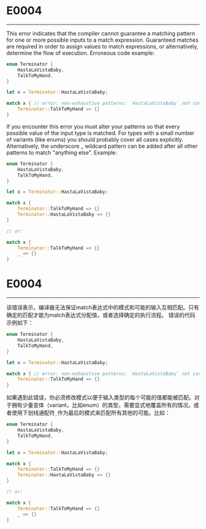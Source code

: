 # E0004

--- 

This error indicates that the compiler cannot guarantee a matching pattern for one or more possible inputs to a match expression. Guaranteed matches are required in order to assign values to match expressions, or alternatively, determine the flow of execution. Erroneous code example:

```rust
enum Terminator {
    HastaLaVistaBaby,
    TalkToMyHand,
}

let x = Terminator::HastaLaVistaBaby;

match x { // error: non-exhaustive patterns: `HastaLaVistaBaby` not covered
    Terminator::TalkToMyHand => {}
}
```

If you encounter this error you must alter your patterns so that every possible value of the input type is matched. For types with a small number of variants (like enums) you should probably cover all cases explicitly. Alternatively, the underscore _ wildcard pattern can be added after all other patterns to match "anything else". Example:

```rust
enum Terminator {
    HastaLaVistaBaby,
    TalkToMyHand,
}

let x = Terminator::HastaLaVistaBaby;

match x {
    Terminator::TalkToMyHand => {}
    Terminator::HastaLaVistaBaby => {}
}

// or:

match x {
    Terminator::TalkToMyHand => {}
    _ => {}
}
```

# E0004

--- 

该错误表示，编译器无法保证match表达式中的模式和可能的输入互相匹配。只有确定的匹配才能为match表达式分配值，或者选择确定的执行流程。 错误的代码示例如下：

```rust
enum Terminator {
    HastaLaVistaBaby,
    TalkToMyHand,
}

let x = Terminator::HastaLaVistaBaby;

match x { // error: non-exhaustive patterns: `HastaLaVistaBaby` not covered
    Terminator::TalkToMyHand => {}
}
```

如果遇到此错误，你必须修改模式以便于输入类型的每个可能的值都能被匹配。对于拥有少量变体（variant，比如enum）的类型，需要显式地覆盖所有的情况。或者使用下划线通配符`_`作为最后的模式来匹配所有其他的可能。比如：


```rust
enum Terminator {
    HastaLaVistaBaby,
    TalkToMyHand,
}

let x = Terminator::HastaLaVistaBaby;

match x {
    Terminator::TalkToMyHand => {}
    Terminator::HastaLaVistaBaby => {}
}

// or:

match x {
    Terminator::TalkToMyHand => {}
    _ => {}
}
```
